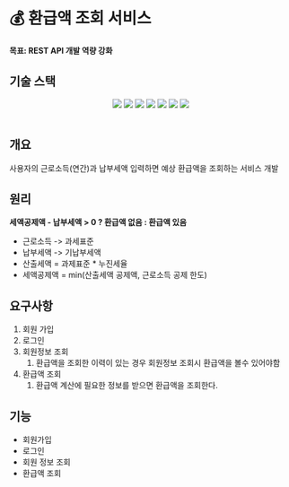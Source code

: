 # 💰 환급액 조회 서비스
**목표: REST API 개발 역량 강화**

## 기술 스택
<div align="center">
<img src="https://img.shields.io/badge/java-007396?style=for-the-badge&logo=java&logoColor=white">
<img src="https://img.shields.io/badge/springboot-6DB33F?style=for-the-badge&logo=springboot&logoColor=white">
<img src="https://img.shields.io/badge/springboot security-6DB33F?style=for-the-badge&logo=SpringSecurity&logoColor=white">
<img src="https://img.shields.io/badge/jpa-6DB33F?style=for-the-badge&logo=springboot&logoColor=white">
<img src="https://img.shields.io/badge/swagger-85EA2D?style=for-the-badge&logo=swagger&logoColor=white">
<img src="https://img.shields.io/badge/H2Database-004F9F?style=for-the-badge&logo=H2&logoColor=white">
<img src="https://img.shields.io/badge/postman-FF6C37?style=for-the-badge&logo=postman&logoColor=white">
</div><br>


## 개요
사용자의 근로소득(연간)과 납부세액 입력하면 예상 환급액을 조회하는 서비스 개발

## 원리
**세액공제액 - 납부세액 > 0 ? 환급액 없음 : 환급액 있음**
* 근로소득 -> 과세표준
* 납부세액 -> 기납부세액
* 산출세액 = 과제표준 * 누진세율
* 세액공제액 = min(산출세액 공제액, 근로소득 공제 한도)

## 요구사항
1. 회원 가입
2. 로그인
3. 회원정보 조회
   1. 환급액을 조회한 이력이 있는 경우 회원정보 조회시 환급액을 볼수 있어야함
4. 환급액 조회
   1. 환급액 계산에 필요한 정보를 받으면 환급액을 조회한다.

## 기능
* 회원가입
* 로그인
* 회원 정보 조회
* 환급액 조회